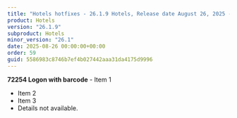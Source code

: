 ```yaml
---
title: "Hotels hotfixes - 26.1.9 Hotels, Release date August 26, 2025 - Hotfixes"
product: Hotels
version: "26.1.9"
subproduct: Hotels
minor_version: "26.1"
date: 2025-08-26 00:00:00+00:00
order: 59
guid: 5586983c8746b7ef4b027442aaa31da4175d9996
---
```


**72254 Logon with barcode** - Item 1- Item 2- Item 3- Details not available.
